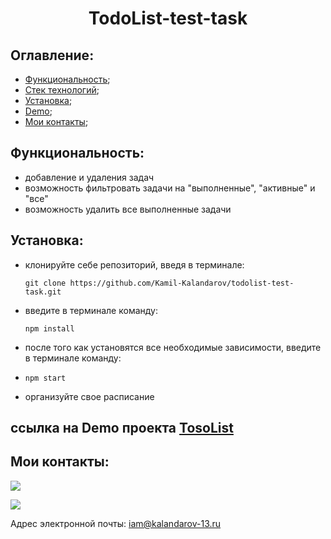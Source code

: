 **<h1 align='center'> TodoList-test-task</h1>**

## **Оглавление:**
- [Функциональность](#functionality);
- [Стек технологий](#techologies);
- [Установка](#getting-started); 
- [Demo](#demo-link);
- [Мои контакты](#contacts);

## <a name='functionality'>**Функциональность:**</a>
- добавление и удаления задач
- возможность фильтровать задачи на "выполненные", "активные" и "все"
- возможность удалить все выполненные задачи

## <a name='getting-started'>**Установка:**</a>

- клонируйте себе репозиторий, введя в терминале:
  ``` 
  git clone https://github.com/Kamil-Kalandarov/todolist-test-task.git
  ```
- введите в терминале команду: 
  ``` 
  npm install
  ```
- после того как установятся все необходимые зависимости, введите в терминале команду:
- ``` 
  npm start
  ```
- организуйте свое расписание

## <a name="demo-link">**ссылка на Demo проекта** [TosoList](https://kamil-kalandarov.github.io/todolist-test-task/)</a>

## <a name='contacts'>**Мои контакты:**</a>
[<img src="https://img.shields.io/badge/Telegram-696969?style=for-the-badge&logo=Telegram&logoColor=#F7DF1E">](https://t.me/Kamil_Kalandarov) 

[<img src="https://img.shields.io/badge/VK-696969?style=for-the-badge&logo=VK&logoColor=#F7DF1E">](https://vk.com/default1313)

Адрес электронной почты: iam@kalandarov-13.ru

